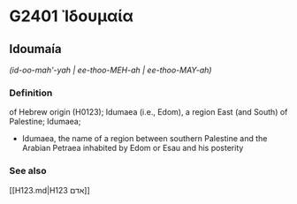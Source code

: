 # G2401 Ἰδουμαία

## Idoumaía

_(id-oo-mah'-yah | ee-thoo-MEH-ah | ee-thoo-MAY-ah)_

### Definition

of Hebrew origin (H0123); Idumaea (i.e., Edom), a region East (and South) of Palestine; Idumaea; 

- Idumaea, the name of a region between southern Palestine and the Arabian Petraea inhabited by Edom or Esau and his posterity

### See also

[[H123.md|H123 אדם]]
